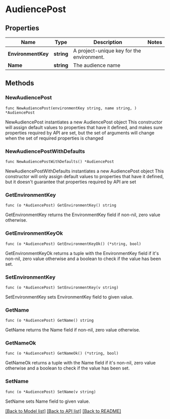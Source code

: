 # AudiencePost

## Properties

Name | Type | Description | Notes
------------ | ------------- | ------------- | -------------
**EnvironmentKey** | **string** | A project-unique key for the environment. | 
**Name** | **string** | The audience name | 

## Methods

### NewAudiencePost

`func NewAudiencePost(environmentKey string, name string, ) *AudiencePost`

NewAudiencePost instantiates a new AudiencePost object
This constructor will assign default values to properties that have it defined,
and makes sure properties required by API are set, but the set of arguments
will change when the set of required properties is changed

### NewAudiencePostWithDefaults

`func NewAudiencePostWithDefaults() *AudiencePost`

NewAudiencePostWithDefaults instantiates a new AudiencePost object
This constructor will only assign default values to properties that have it defined,
but it doesn't guarantee that properties required by API are set

### GetEnvironmentKey

`func (o *AudiencePost) GetEnvironmentKey() string`

GetEnvironmentKey returns the EnvironmentKey field if non-nil, zero value otherwise.

### GetEnvironmentKeyOk

`func (o *AudiencePost) GetEnvironmentKeyOk() (*string, bool)`

GetEnvironmentKeyOk returns a tuple with the EnvironmentKey field if it's non-nil, zero value otherwise
and a boolean to check if the value has been set.

### SetEnvironmentKey

`func (o *AudiencePost) SetEnvironmentKey(v string)`

SetEnvironmentKey sets EnvironmentKey field to given value.


### GetName

`func (o *AudiencePost) GetName() string`

GetName returns the Name field if non-nil, zero value otherwise.

### GetNameOk

`func (o *AudiencePost) GetNameOk() (*string, bool)`

GetNameOk returns a tuple with the Name field if it's non-nil, zero value otherwise
and a boolean to check if the value has been set.

### SetName

`func (o *AudiencePost) SetName(v string)`

SetName sets Name field to given value.



[[Back to Model list]](../README.md#documentation-for-models) [[Back to API list]](../README.md#documentation-for-api-endpoints) [[Back to README]](../README.md)


